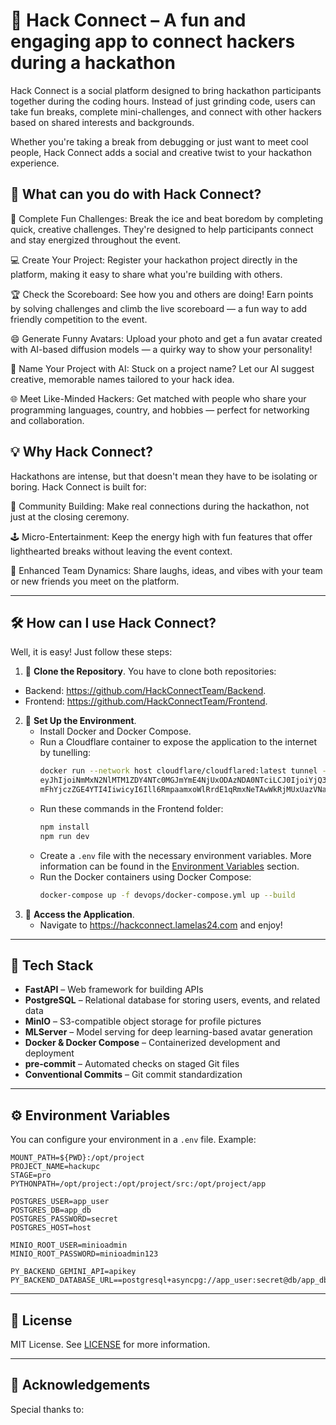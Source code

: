 # 🚀 Hack Connect – A fun and engaging app to connect hackers during a hackathon
Hack Connect is a social platform designed to bring hackathon participants together during the coding hours. Instead of just grinding code, users can take fun breaks, complete mini-challenges, and connect with other hackers based on shared interests and backgrounds.

Whether you're taking a break from debugging or just want to meet cool people, Hack Connect adds a social and creative twist to your hackathon experience.

## 🎯 What can you do with Hack Connect?
🧩 Complete Fun Challenges: Break the ice and beat boredom by completing quick, creative challenges. They're designed to help participants connect and stay energized throughout the event.

💻 Create Your Project: Register your hackathon project directly in the platform, making it easy to share what you're building with others.

🏆 Check the Scoreboard: See how you and others are doing! Earn points by solving challenges and climb the live scoreboard — a fun way to add friendly competition to the event.

😄 Generate Funny Avatars: Upload your photo and get a fun avatar created with AI-based diffusion models — a quirky way to show your personality!

🧠 Name Your Project with AI: Stuck on a project name? Let our AI suggest creative, memorable names tailored to your hack idea.

🌐 Meet Like-Minded Hackers: Get matched with people who share your programming languages, country, and hobbies — perfect for networking and collaboration.

## 💡 Why Hack Connect?
Hackathons are intense, but that doesn't mean they have to be isolating or boring. Hack Connect is built for:

🤝 Community Building: Make real connections during the hackathon, not just at the closing ceremony.

🕹️ Micro-Entertainment: Keep the energy high with fun features that offer lighthearted breaks without leaving the event context.

🧩 Enhanced Team Dynamics: Share laughs, ideas, and vibes with your team or new friends you meet on the platform.

---
## 🛠️ How can I use Hack Connect?

Well, it is easy! Just follow these steps:
1. 🧭 **Clone the Repository**.
You have to clone both repositories:
- Backend: https://github.com/HackConnectTeam/Backend.
- Frontend: https://github.com/HackConnectTeam/Frontend.
2. 🧠 **Set Up the Environment**.
   - Install Docker and Docker Compose.
   - Run a Cloudflare container to expose the application to the internet by tunelling:
     ```bash
     docker run --network host cloudflare/cloudflared:latest tunnel --no-autoupdate run --token
     eyJhIjoiNmMxN2NlMTM1ZDY4NTc0MGJmYmE4NjUxODAzNDA0NTciLCJ0IjoiYjQ3Mzc1OTYtZmU0MS00NDIwLWEyODQtY
     mFhYjczZGE4YTI4IiwicyI6Ill6RmpaamxoWlRrdE1qRmxNeTAwWkRjMUxUazVNak10WlRsbVkyVXdaVFJqWVdWbSJ9
     ```
   - Run these commands in the Frontend folder:
     ```bash
     npm install
     npm run dev
     ```
   - Create a `.env` file with the necessary environment variables. More information can be found in the [Environment Variables](#-environment-variables) section.
   - Run the Docker containers using Docker Compose:
     ```bash
     docker-compose up -f devops/docker-compose.yml up --build
     ```
3. 🚀 **Access the Application**.
   - Navigate to https://hackconnect.lamelas24.com and enjoy!
---

## 🧰 Tech Stack

- **FastAPI** – Web framework for building APIs
- **PostgreSQL** – Relational database for storing users, events, and related data
- **MinIO** – S3-compatible object storage for profile pictures
- **MLServer** – Model serving for deep learning-based avatar generation
- **Docker & Docker Compose** – Containerized development and deployment
- **pre-commit** – Automated checks on staged Git files
- **Conventional Commits** – Git commit standardization

---
## ⚙️ Environment Variables

You can configure your environment in a `.env` file. Example:

```env
MOUNT_PATH=${PWD}:/opt/project
PROJECT_NAME=hackupc
STAGE=pro
PYTHONPATH=/opt/project:/opt/project/src:/opt/project/app

POSTGRES_USER=app_user
POSTGRES_DB=app_db
POSTGRES_PASSWORD=secret
POSTGRES_HOST=host

MINIO_ROOT_USER=minioadmin
MINIO_ROOT_PASSWORD=minioadmin123

PY_BACKEND_GEMINI_API=apikey
PY_BACKEND_DATABASE_URL==postgresql+asyncpg://app_user:secret@db/app_db
```
---
## 📄 License

MIT License. See [LICENSE](./LICENSE) for more information.

---

## 🙌 Acknowledgements

Special thanks to:
